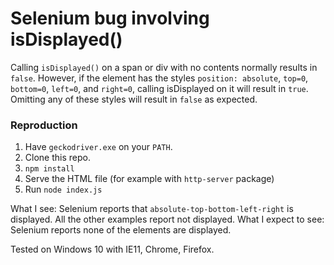 # Selenium bug involving isDisplayed()

Calling `isDisplayed()` on a span or div with no contents normally results in `false`. However, if the element has the styles `position: absolute`, `top=0`, `bottom=0`, `left=0`, and `right=0`, calling isDisplayed on it will result in `true`. Omitting any of these styles will result in `false` as expected. 

### Reproduction 

1. Have `geckodriver.exe` on your `PATH`. 
1. Clone this repo.
1. `npm install`
1. Serve the HTML file (for example with `http-server` package)
1. Run `node index.js`

What I see: Selenium reports that `absolute-top-bottom-left-right` is displayed. All the other examples report not displayed.
What I expect to see: Selenium reports none of the elements are displayed.

Tested on Windows 10 with IE11, Chrome, Firefox.